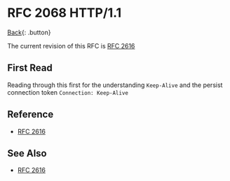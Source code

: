 # RFC 2068 HTTP/1.1

[Back](../index.md#rfc){: .button}

The current revision of this RFC is [RFC 2616](./rfc2616.md)

## First Read

Reading through this first for the understanding `Keep-Alive` and the persist connection token `Connection: Keep-Alive`

## Reference

- [RFC 2616](https://tools.ietf.org/html/rfc2068)

## See Also

- [RFC 2616](./rfc2616.md)
